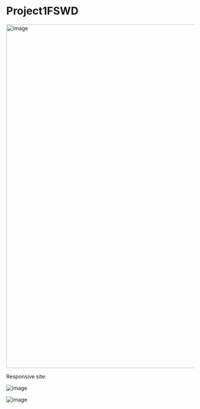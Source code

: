 # Project1FSWD

<img width="921" alt="image" src="https://user-images.githubusercontent.com/80363611/203741345-0a7cd77b-52f2-4cec-abb2-7607272939fb.png">

Responsive site:

![image](https://user-images.githubusercontent.com/80363611/203741721-c6c81064-f40a-41ce-9175-cf4ef4e52bf9.png)

![image](https://user-images.githubusercontent.com/80363611/203741749-fc1a082a-11f7-4940-ad57-aab5cc3ce40f.png)
